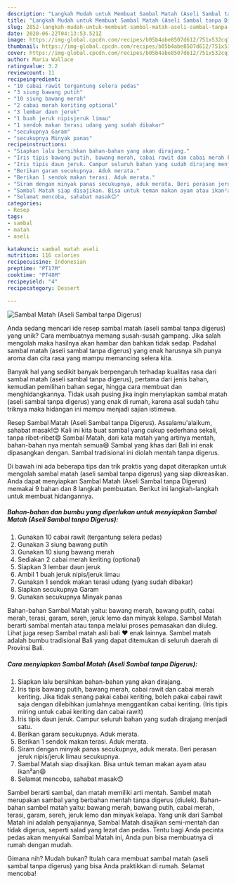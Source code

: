 ```yaml
---
description: "Langkah Mudah untuk Membuat Sambal Matah (Aseli Sambal tanpa Digerus) yang Lezat"
title: "Langkah Mudah untuk Membuat Sambal Matah (Aseli Sambal tanpa Digerus) yang Lezat"
slug: 2852-langkah-mudah-untuk-membuat-sambal-matah-aseli-sambal-tanpa-digerus-yang-lezat
date: 2020-06-22T04:13:53.521Z
image: https://img-global.cpcdn.com/recipes/b05b4abe8507d612/751x532cq70/sambal-matah-aseli-sambal-tanpa-digerus-foto-resep-utama.jpg
thumbnail: https://img-global.cpcdn.com/recipes/b05b4abe8507d612/751x532cq70/sambal-matah-aseli-sambal-tanpa-digerus-foto-resep-utama.jpg
cover: https://img-global.cpcdn.com/recipes/b05b4abe8507d612/751x532cq70/sambal-matah-aseli-sambal-tanpa-digerus-foto-resep-utama.jpg
author: Maria Wallace
ratingvalue: 3.2
reviewcount: 11
recipeingredient:
- "10 cabai rawit tergantung selera pedas"
- "3 siung bawang putih"
- "10 siung bawang merah"
- "2 cabai merah keriting optional"
- "3 lembar daun jeruk"
- "1 buah jeruk nipisjeruk limau"
- "1 sendok makan terasi udang yang sudah dibakar"
- "secukupnya Garam"
- "secukupnya Minyak panas"
recipeinstructions:
- "Siapkan lalu bersihkan bahan-bahan yang akan dirajang."
- "Iris tipis bawang putih, bawang merah, cabai rawit dan cabai merah keriting. Jika tidak senang pakai cabai keriting, boleh pakai cabai rawit saja dengan dilebihkan jumlahnya menggantikan cabai keriting. (Iris tipis miring untuk cabai keriting dan cabai rawit)"
- "Iris tipis daun jeruk. Campur seluruh bahan yang sudah dirajang menjadi satu."
- "Berikan garam secukupnya. Aduk merata."
- "Berikan 1 sendok makan terasi. Aduk merata."
- "Siram dengan minyak panas secukupnya, aduk merata. Beri perasan jeruk nipis/jeruk limau secukupnya."
- "Sambal Matah siap disajikan. Bisa untuk teman makan ayam atau ikan²an😄"
- "Selamat mencoba, sahabat masak😊"
categories:
- Resep
tags:
- sambal
- matah
- aseli

katakunci: sambal matah aseli 
nutrition: 116 calories
recipecuisine: Indonesian
preptime: "PT17M"
cooktime: "PT48M"
recipeyield: "4"
recipecategory: Dessert

---
```



![Sambal Matah (Aseli Sambal tanpa Digerus)](https://img-global.cpcdn.com/recipes/b05b4abe8507d612/751x532cq70/sambal-matah-aseli-sambal-tanpa-digerus-foto-resep-utama.jpg)

Anda sedang mencari ide resep sambal matah (aseli sambal tanpa digerus) yang unik? Cara membuatnya memang susah-susah gampang. Jika salah mengolah maka hasilnya akan hambar dan bahkan tidak sedap. Padahal sambal matah (aseli sambal tanpa digerus) yang enak harusnya sih punya aroma dan cita rasa yang mampu memancing selera kita.

Banyak hal yang sedikit banyak berpengaruh terhadap kualitas rasa dari sambal matah (aseli sambal tanpa digerus), pertama dari jenis bahan, kemudian pemilihan bahan segar, hingga cara membuat dan menghidangkannya. Tidak usah pusing jika ingin menyiapkan sambal matah (aseli sambal tanpa digerus) yang enak di rumah, karena asal sudah tahu triknya maka hidangan ini mampu menjadi sajian istimewa.

Resep Sambal Matah (Aseli Sambal tanpa Digerus). Assalamu&#39;alaikum, sahabat masak!😊 Kali ini kita buat sambal yang cukup sederhana sekali, tanpa ribet-ribet😄 Sambal Matah, dari kata matah yang artinya mentah, bahan-bahan nya mentah semua😄 Sambal yang khas dari Bali ini enak dipasangkan dengan. Sambal tradisional ini diolah mentah tanpa digerus.


Di bawah ini ada beberapa tips dan trik praktis yang dapat diterapkan untuk mengolah sambal matah (aseli sambal tanpa digerus) yang siap dikreasikan. Anda dapat menyiapkan Sambal Matah (Aseli Sambal tanpa Digerus) memakai 9 bahan dan 8 langkah pembuatan. Berikut ini langkah-langkah untuk membuat hidangannya.

<!--inarticleads1-->

##### Bahan-bahan dan bumbu yang diperlukan untuk menyiapkan Sambal Matah (Aseli Sambal tanpa Digerus):

1. Gunakan 10 cabai rawit (tergantung selera pedas)
1. Gunakan 3 siung bawang putih
1. Gunakan 10 siung bawang merah
1. Sediakan 2 cabai merah keriting (optional)
1. Siapkan 3 lembar daun jeruk
1. Ambil 1 buah jeruk nipis/jeruk limau
1. Gunakan 1 sendok makan terasi udang (yang sudah dibakar)
1. Siapkan secukupnya Garam
1. Gunakan secukupnya Minyak panas


Bahan-bahan Sambal Matah yaitu: bawang merah, bawang putih, cabai merah, terasi, garam, sereh, jeruk lemo dan minyak kelapa. Sambal Matah berarti sambal mentah atau tanpa melalui proses pemasakan dan diuleg. Lihat juga resep Sambal matah asli bali ♥️ enak lainnya. Sambel matah adalah bumbu tradisional Bali yang dapat ditemukan di seluruh daerah di Provinsi Bali. 

<!--inarticleads2-->

##### Cara menyiapkan Sambal Matah (Aseli Sambal tanpa Digerus):

1. Siapkan lalu bersihkan bahan-bahan yang akan dirajang.
1. Iris tipis bawang putih, bawang merah, cabai rawit dan cabai merah keriting. Jika tidak senang pakai cabai keriting, boleh pakai cabai rawit saja dengan dilebihkan jumlahnya menggantikan cabai keriting. (Iris tipis miring untuk cabai keriting dan cabai rawit)
1. Iris tipis daun jeruk. Campur seluruh bahan yang sudah dirajang menjadi satu.
1. Berikan garam secukupnya. Aduk merata.
1. Berikan 1 sendok makan terasi. Aduk merata.
1. Siram dengan minyak panas secukupnya, aduk merata. Beri perasan jeruk nipis/jeruk limau secukupnya.
1. Sambal Matah siap disajikan. Bisa untuk teman makan ayam atau ikan²an😄
1. Selamat mencoba, sahabat masak😊


Sambel berarti sambal, dan matah memiliki arti mentah. Sambel matah merupakan sambal yang berbahan mentah tanpa digerus (diulek). Bahan-bahan sambel matah yaitu: bawang merah, bawang putih, cabai merah, terasi, garam, sereh, jeruk lemo dan minyak kelapa. Yang unik dari Sambal Matah ini adalah penyajiannya, Sambal Matah disajikan semi-mentah dan tidak digerus, seperti salad yang lezat dan pedas. Tentu bagi Anda pecinta pedas akan menyukai Sambal Matah ini, Anda pun bisa membuatnya di rumah dengan mudah. 

Gimana nih? Mudah bukan? Itulah cara membuat sambal matah (aseli sambal tanpa digerus) yang bisa Anda praktikkan di rumah. Selamat mencoba!
